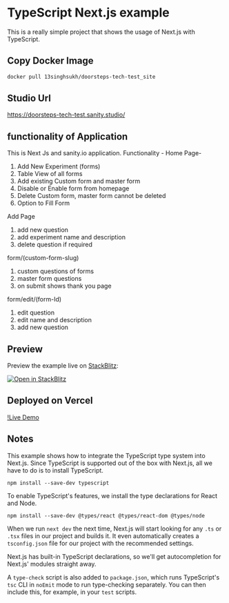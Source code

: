# TypeScript Next.js example

This is a really simple project that shows the usage of Next.js with TypeScript.

## Copy Docker Image
```bash
docker pull 13singhsukh/doorsteps-tech-test_site
```

## Studio Url 

https://doorsteps-tech-test.sanity.studio/

## functionality of Application
This is Next Js and sanity.io application. Functionality -
Home Page-
1. Add New Experiment (forms)
2. Table View of all forms
3.  Add existing Custom form and master form
4. Disable or Enable form from homepage
5. Delete Custom form, master form cannot be deleted
6. Option to Fill Form

Add Page
1. add new question
2. add experiment name and description
3. delete question if required

form/(custom-form-slug)
1. custom questions of forms
2. master form questions
3. on submit shows thank you page

form/edit/(form-Id)
1. edit question
2. edit name and description
3. add new question



## Preview

Preview the example live on [StackBlitz](http://stackblitz.com/):

[![Open in StackBlitz](https://developer.stackblitz.com/img/open_in_stackblitz.svg)](https://stackblitz.com/github/vercel/next.js/tree/canary/examples/with-typescript)

## Deployed on Vercel

[!Live Demo](https://doorsteps-techs-test.vercel.app/)


## Notes

This example shows how to integrate the TypeScript type system into Next.js. Since TypeScript is supported out of the box with Next.js, all we have to do is to install TypeScript.

```
npm install --save-dev typescript
```

To enable TypeScript's features, we install the type declarations for React and Node.

```
npm install --save-dev @types/react @types/react-dom @types/node
```

When we run `next dev` the next time, Next.js will start looking for any `.ts` or `.tsx` files in our project and builds it. It even automatically creates a `tsconfig.json` file for our project with the recommended settings.

Next.js has built-in TypeScript declarations, so we'll get autocompletion for Next.js' modules straight away.

A `type-check` script is also added to `package.json`, which runs TypeScript's `tsc` CLI in `noEmit` mode to run type-checking separately. You can then include this, for example, in your `test` scripts.
